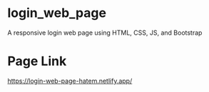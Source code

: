 # login_web_page
A responsive login web page using HTML, CSS, JS, and Bootstrap

# Page Link
https://login-web-page-hatem.netlify.app/
